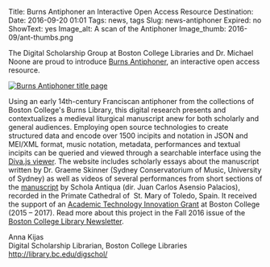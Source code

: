 Title: Burns Antiphoner an Interactive Open Access Resource
Destination: 
Date: 2016-09-20 01:01 
Tags: news, tags 
Slug: news-antiphoner
Expired: no
ShowText: yes
Image_alt: A scan of the Antiphoner
Image_thumb: 2016-09/ant-thumbs.png

<p>The Digital  Scholarship Group at Boston College Libraries and Dr. Michael Noone are proud  to introduce <a href="http://burnsantiphoner.bc.edu/">Burns Antiphoner</a>, an interactive open  access resource.</p>

<a href="http://burnsantiphoner.bc.edu/">
<img src="/theme/img/news/2016-09/antiphoner.png" alt="Burns Antiphoner title page">
</a>

<p>Using  an early 14th-century Franciscan antiphoner from the collections of  Boston College's Burns Library, this digital research presents and  contextualizes a medieval liturgical manuscript anew for both scholarly and  general audiences. Employing open source technologies to create structured data  and encode over 1500 incipits and notation in JSON and MEI/XML format, music  notation, metadata, performances and textual incipits can be queried and viewed  through a searchable interface using the <a href="https://ddmal.github.io/diva.js/">Diva.js viewer</a>. The website includes scholarly essays about the  manuscript written by Dr. Graeme Skinner (Sydney Conservatorium of Music,  University of Sydney) as well as videos of several performances from short  sections of the <a href="http://burnsantiphoner.bc.edu/performances/">manuscript</a> by Schola Antiqua (dir.  Juan Carlos Asensio Palacios), recorded in the Primate Cathedral of  St. Mary of Toledo, Spain. It received the  support of an <a href="http://www.bc.edu/offices/atab/grant.html">Academic Technology Innovation Grant</a> at Boston College (2015 – 2017). Read more about this project in the  Fall 2016 issue of the <a href="https://library.bc.edu/newsletter/?p=175">Boston College Library Newsletter</a>. </p>
<p><a name="_hnsxzgpgmcyr" id="_hnsxzgpgmcyr"></a></p>

<p>Anna Kijas<br />
Digital Scholarship Librarian, Boston College Libraries <br />
<a href="http://library.bc.edu/digschol/">http://library.bc.edu/digschol/</a></p>